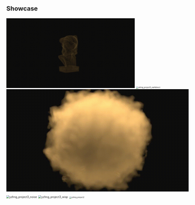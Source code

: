 ### Showcase

<img src="demo/yzhng_project5_advect.gif" alt="yzhng_project5_advect" style="zoom:33%;" />

<img src="demo/yzhng_project5_earAdvect.gif" alt="yzhng_project5_earAdvect" style="zoom:33%;" />

<img src="demo/yzhng_project3_pyroclastic.gif" alt="yzhng_project3_pyroclastic" style="zoom:50%;" />

<img src="demo/yzhng_project3_noise.gif" alt="yzhng_project3_noise" style="zoom: 50%;" />

<img src="demo/yzhng_project3_wisp.gif" alt="yzhng_project3_wisp" style="zoom:50%;" />

<img src="demo/yzhng_project2.gif" alt="yzhng_project2" style="zoom:33%;" />